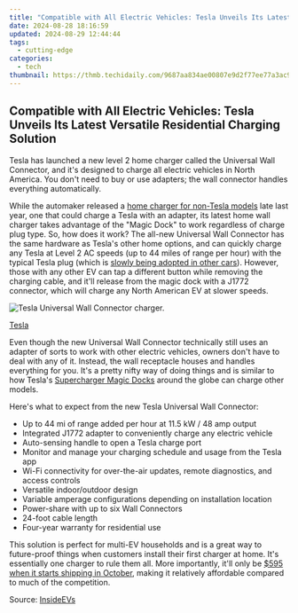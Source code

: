 ```yaml
---
title: "Compatible with All Electric Vehicles: Tesla Unveils Its Latest Versatile Residential Charging Solution"
date: 2024-08-28 18:16:59
updated: 2024-08-29 12:44:44
tags:
  - cutting-edge
categories:
  - tech
thumbnail: https://thmb.techidaily.com/9687aa834ae00807e9d2f77ee77a3ac9fdfd8db29a944a670186797d57bfaab8.jpg
---
```


## Compatible with All Electric Vehicles: Tesla Unveils Its Latest Versatile Residential Charging Solution

Tesla has launched a new level 2 home charger called the Universal Wall Connector, and it's designed to charge all electric vehicles in North America. You don't need to buy or use adapters; the wall connector handles everything automatically.

 While the automaker released a [home charger for non-Tesla models](https://screen-recording.techidaily.com/updated-navigating-zoom-recordings-for-business-success/) late last year, one that could charge a Tesla with an adapter, its latest home wall charger takes advantage of the "Magic Dock" to work regardless of charge plug type. So, how does it work? The all-new Universal Wall Connector has the same hardware as Tesla's other home options, and can quickly charge any Tesla at Level 2 AC speeds (up to 44 miles of range per hour) with the typical Tesla plug (which is [slowly being adopted in other cars](https://easy-unlock-android.techidaily.com/how-to-track-imei-number-of-realme-narzo-60-pro-5g-through-google-earth-by-drfone-android/)). However, those with any other EV can tap a different button while removing the charging cable, and it'll release from the magic dock with a J1772 connector, which will charge any North American EV at slower speeds.

![Tesla Universal Wall Connector charger.](https://static1.howtogeekimages.com/wordpress/wp-content/uploads/2023/08/screenshot-2023-08-16-at-9-35-33-am.jpg) 

[Tesla](https://shop.tesla.com/product/universal-wall-connector)

 Even though the new Universal Wall Connector technically still uses an adapter of sorts to work with other electric vehicles, owners don't have to deal with any of it. Instead, the wall receptacle houses and handles everything for you. It's a pretty nifty way of doing things and is similar to how Tesla's [Supercharger Magic Docks](https://extra-skills.techidaily.com/noskyshadowtool-premium-bg-elimination-software-for-2024/) around the globe can charge other models.

 Here's what to expect from the new Tesla Universal Wall Connector:

* Up to 44 mi of range added per hour at 11.5 kW / 48 amp output
* Integrated J1772 adapter to conveniently charge any electric vehicle
* Auto-sensing handle to open a Tesla charge port
* Monitor and manage your charging schedule and usage from the Tesla app
* Wi-Fi connectivity for over-the-air updates, remote diagnostics, and access controls
* Versatile indoor/outdoor design
* Variable amperage configurations depending on installation location
* Power-share with up to six Wall Connectors
* 24-foot cable length
* Four-year warranty for residential use

 This solution is perfect for multi-EV households and is a great way to future-proof things when customers install their first charger at home. It's essentially one charger to rule them all. More importantly, it'll only be [$595 when it starts shipping in October](https://shop.tesla.com/product/universal-wall-connector), making it relatively affordable compared to much of the competition.

 Source: [InsideEVs](https://insideevs.com/news/681899/tesla-universal-wall-connector/)

<ins class="adsbygoogle"
     style="display:block"
     data-ad-format="autorelaxed"
     data-ad-client="ca-pub-7571918770474297"
     data-ad-slot="1223367746"></ins>



<ins class="adsbygoogle"
     style="display:block"
     data-ad-client="ca-pub-7571918770474297"
     data-ad-slot="8358498916"
     data-ad-format="auto"
     data-full-width-responsive="true"></ins>
